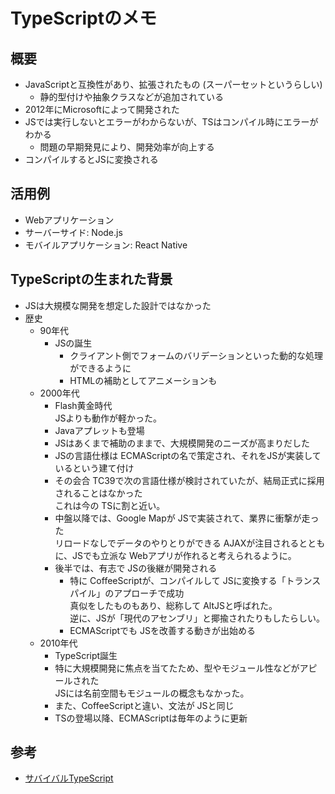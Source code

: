 # TypeScriptのメモ

## 概要

- JavaScriptと互換性があり、拡張されたもの (スーパーセットというらしい)
  - 静的型付けや抽象クラスなどが追加されている
- 2012年にMicrosoftによって開発された
- JSでは実行しないとエラーがわからないが、TSはコンパイル時にエラーがわかる
  - 問題の早期発見により、開発効率が向上する
- コンパイルするとJSに変換される

## 活用例

- Webアプリケーション
- サーバーサイド: Node.js
- モバイルアプリケーション: React Native

## TypeScriptの生まれた背景

- JSは大規模な開発を想定した設計ではなかった
- 歴史
  - 90年代
    - JSの誕生
      - クライアント側でフォームのバリデーションといった動的な処理ができるように
      - HTMLの補助としてアニメーションも
  - 2000年代
    - Flash黄金時代  
      JSよりも動作が軽かった。
    - Javaアプレットも登場
    - JSはあくまで補助のままで、大規模開発のニーズが高まりだした
    - JSの言語仕様は ECMAScriptの名で策定され、それをJSが実装しているという建て付け
    - その会合 TC39で次の言語仕様が検討されていたが、結局正式に採用されることはなかった  
      これは今の TSに割と近い。
    - 中盤以降では、Google Mapが JSで実装されて、業界に衝撃が走った  
      リロードなしでデータのやりとりができる AJAXが注目されるとともに、JSでも立派な Webアプリが作れると考えられるように。
    - 後半では、有志で JSの後継が開発される
      - 特に CoffeeScriptが、コンパイルして JSに変換する「トランスパイル」のアプローチで成功  
        真似をしたものもあり、総称して AltJSと呼ばれた。  
        逆に、JSが「現代のアセンブリ」と揶揄されたりもしたらしい。
      - ECMAScriptでも JSを改善する動きが出始める
  - 2010年代
    - TypeScript誕生
    - 特に大規模開発に焦点を当てたため、型やモジュール性などがアピールされた  
      JSには名前空間もモジュールの概念もなかった。
    - また、CoffeeScriptと違い、文法が JSと同じ
    - TSの登場以降、ECMAScriptは毎年のように更新

## 参考

- [サバイバルTypeScript](https://typescriptbook.jp/)

